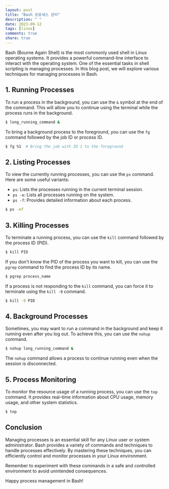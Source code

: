 ```yaml
---
layout: post
title: "Bash 프로세스 관리"
description: " "
date: 2023-09-12
tags: [linux]
comments: true
share: true
---
```


Bash (Bourne Again Shell) is the most commonly used shell in Linux operating systems. It provides a powerful command-line interface to interact with the operating system. One of the essential tasks in shell scripting is managing processes. In this blog post, we will explore various techniques for managing processes in Bash.

## 1. Running Processes

To run a process in the background, you can use the `&` symbol at the end of the command. This will allow you to continue using the terminal while the process runs in the background.

```bash
$ long_running_command &
```

To bring a background process to the foreground, you can use the `fg` command followed by the job ID or process ID.

```bash
$ fg %1  # Bring the job with ID 1 to the foreground
```

## 2. Listing Processes

To view the currently running processes, you can use the `ps` command. Here are some useful variants:

- `ps`: Lists the processes running in the current terminal session.
- `ps -e`: Lists all processes running on the system.
- `ps -f`: Provides detailed information about each process.

```bash
$ ps -ef
```

## 3. Killing Processes

To terminate a running process, you can use the `kill` command followed by the process ID (PID).

```bash
$ kill PID
```

If you don't know the PID of the process you want to kill, you can use the `pgrep` command to find the process ID by its name.

```bash
$ pgrep process_name
```

If a process is not responding to the `kill` command, you can force it to terminate using the `kill -9` command.

```bash
$ kill -9 PID
```

## 4. Background Processes

Sometimes, you may want to run a command in the background and keep it running even after you log out. To achieve this, you can use the `nohup` command.

```bash
$ nohup long_running_command &
```

The `nohup` command allows a process to continue running even when the session is disconnected.

## 5. Process Monitoring

To monitor the resource usage of a running process, you can use the `top` command. It provides real-time information about CPU usage, memory usage, and other system statistics.

```bash
$ top
```

## Conclusion

Managing processes is an essential skill for any Linux user or system administrator. Bash provides a variety of commands and techniques to handle processes effectively. By mastering these techniques, you can efficiently control and monitor processes in your Linux environment.

Remember to experiment with these commands in a safe and controlled environment to avoid unintended consequences.

Happy process management in Bash!
